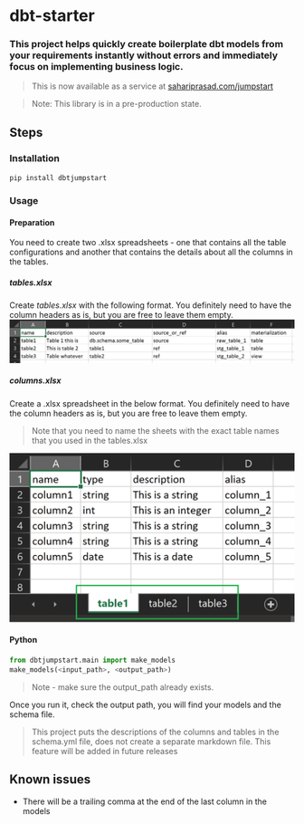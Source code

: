 # dbt-starter

### This project helps quickly create boilerplate dbt models from your requirements instantly without errors and immediately focus on implementing business logic. 

>This is now available as a service at [sahariprasad.com/jumpstart](sahariprasad.com/jumpstart)

>Note: This library is in a pre-production state.

## Steps

### Installation
```shell
pip install dbtjumpstart
```

### Usage

#### Preparation
You need to create two .xlsx spreadsheets - one that contains all the table configurations and another that contains the details about all the columns in the tables.

##### tables.xlsx
Create _tables.xlsx_ with the following format. You definitely need to have the column headers as is, but you are free to leave them empty. 
![img.png](dbtjumpstart/misc/tables.png)

##### columns.xlsx
Create a .xlsx spreadsheet in the below format. You definitely need to have the column headers as is, but you are free to leave them empty. 
>Note that you need to name the sheets with the exact table names that you used in the tables.xlsx

![img.png](dbtjumpstart/misc/columns.png)

#### Python

```python
from dbtjumpstart.main import make_models
make_models(<input_path>, <output_path>)
```
>Note - make sure the output_path already exists.

Once you run it, check the output path, you will find your models and the schema file.

> This project puts the descriptions of the columns and tables in the schema.yml file, does not create a separate markdown file.
> This feature will be added in future releases

## Known issues
- There will be a trailing comma at the end of the last column in the models